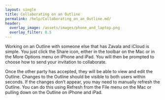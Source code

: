 ```yaml
---
layout: single
title: Collaborating on an Outline
permalink: /help/Collaborating_on_an_Outline.md/
header:
  overlay_image: /assets/images/phone_and_laptop.png
  overlay_filter: 0.5
---
```




Working on an Outline with someone else that has Zavala and iCloud is simple. You just click the Share icon, either in the toolbar on the Mac or in the More Options menu on iPhone and iPad. You will then be prompted to choose how to send your invitation to collaborate.

Once the other party has accepted, they will be able to view and edit the Outline. Changes to the Outline should be visible to both users within seconds. If the changes don’t appear, you may need to manually refresh the Outline. You can do this using Refresh from the File menu on the Mac or pulling down on the Outline on iPhone and iPad.